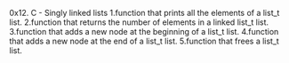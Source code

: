 0x12. C - Singly linked lists
1.function that prints all the elements of a list_t list.
2.function that returns the number of elements in a linked list_t list.
3.function that adds a new node at the beginning of a list_t list.
4.function that adds a new node at the end of a list_t list.
5.function that frees a list_t list.


